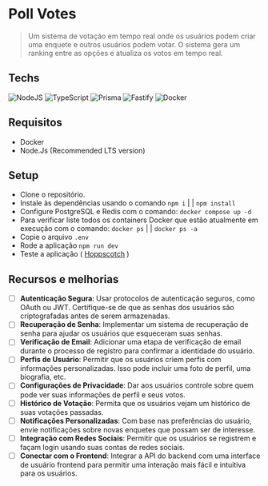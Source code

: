 # Poll Votes
> Um sistema de votação em tempo real onde os usuários podem criar uma enquete e outros usuários podem votar. O sistema gera um ranking entre as opções e atualiza os votos em tempo real.

## Techs
![NodeJS](https://img.shields.io/badge/node.js-6DA55F?style=for-the-badge&logo=node.js&logoColor=white)
![TypeScript](https://img.shields.io/badge/typescript-%23007ACC.svg?style=for-the-badge&logo=typescript&logoColor=white)
![Prisma](https://img.shields.io/badge/Prisma-3982CE?style=for-the-badge&logo=Prisma&logoColor=white)
![Fastify](https://img.shields.io/badge/fastify-%23000000.svg?style=for-the-badge&logo=fastify&logoColor=white)
![Docker](https://img.shields.io/badge/docker-%230db7ed.svg?style=for-the-badge&logo=docker&logoColor=white)

## Requisitos
- Docker
- Node.Js (Recommended LTS version)

## Setup
- Clone o repositório.
- Instale às dependências usando o comando `npm i` | | `npm install`
- Configure PostgreSQL e Redis com o comando: `docker compose up -d`
- Para verificar liste todos os containers Docker que estão atualmente em execução com o comando: `docker ps` | | `docker ps -a`
- Copie o arquivo `.env`
- Rode a aplicação `npm run dev`
- Teste a aplicação ( <a href="https://hoppscotch.io/">Hoppscotch</a> )

## Recursos e melhorias
- [ ] **Autenticação Segura**: Usar protocolos de autenticação seguros, como OAuth ou JWT. Certifique-se de que as senhas dos usuários são criptografadas antes de serem armazenadas.
- [ ] **Recuperação de Senha**: Implementar um sistema de recuperação de senha para ajudar os usuários que esqueceram suas senhas.
- [ ] **Verificação de Email**: Adicionar uma etapa de verificação de email durante o processo de registro para confirmar a identidade do usuário.
- [ ] **Perfis de Usuário**: Permitir que os usuários criem perfis com informações personalizadas. Isso pode incluir uma foto de perfil, uma biografia, etc.
- [ ] **Configurações de Privacidade**: Dar aos usuários controle sobre quem pode ver suas informações de perfil e seus votos.
- [ ] **Histórico de Votação**: Permita que os usuários vejam um histórico de suas votações passadas.
- [ ] **Notificações Personalizadas**: Com base nas preferências do usuário, envie notificações sobre novas enquetes que possam ser de interesse.
- [ ] **Integração com Redes Sociais**: Permitir que os usuários se registrem e façam login usando suas contas de redes sociais. 
- [ ] **Conectar com o Frontend**: Integrar a API do backend com uma interface de usuário frontend para permitir uma interação mais fácil e intuitiva para os usuários.
